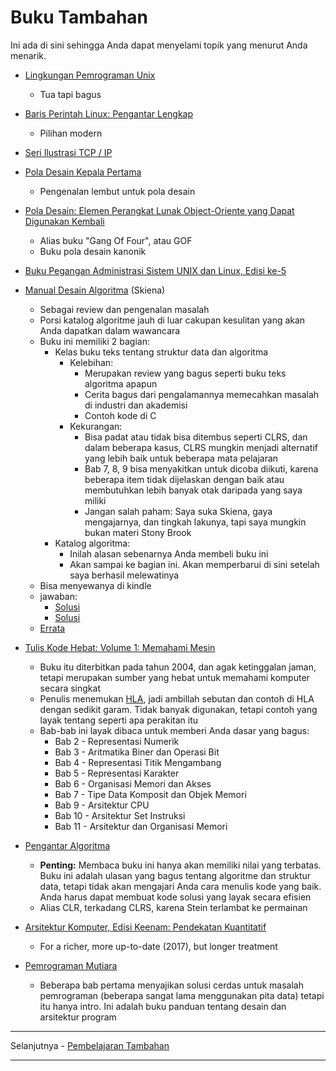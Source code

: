 # Buku Tambahan

Ini ada di sini sehingga Anda dapat menyelami topik yang menurut Anda menarik.

- [Lingkungan Pemrograman Unix](https://www.amazon.com/dp/013937681X)
  - Tua tapi bagus
- [Baris Perintah Linux: Pengantar Lengkap](https://www.amazon.com/dp/1593273894/)
  - Pilihan modern
- [Seri Ilustrasi TCP / IP](https://en.wikipedia.org/wiki/TCP/IP_Illustrated)
- [Pola Desain Kepala Pertama](https://www.amazon.com/gp/product/0596007124/)
  - Pengenalan lembut untuk pola desain
- [Pola Desain: Elemen Perangkat Lunak Object-Oriente yang Dapat Digunakan Kembali](https://www.amazon.com/Design-Patterns-Elements-Reusable-Object-Oriented/dp/0201633612)
  - Alias buku "Gang Of Four", atau GOF
  - Buku pola desain kanonik
- [Buku Pegangan Administrasi Sistem UNIX dan Linux, Edisi ke-5](https://www.amazon.com/UNIX-Linux-System-Administration-Handbook/dp/0134277554/)
- [Manual Desain Algoritma](http://www.amazon.com/Algorithm-Design-Manual-Steven-Skiena/dp/1849967202) (Skiena)
  - Sebagai review dan pengenalan masalah
  - Porsi katalog algoritme jauh di luar cakupan kesulitan yang akan Anda dapatkan dalam wawancara
  - Buku ini memiliki 2 bagian:
    - Kelas buku teks tentang struktur data dan algoritma
      - Kelebihan:
        - Merupakan review yang bagus seperti buku teks algoritma apapun
        - Cerita bagus dari pengalamannya memecahkan masalah di industri dan akademisi
        - Contoh kode di C
      - Kekurangan:
        - Bisa padat atau tidak bisa ditembus seperti CLRS, dan dalam beberapa kasus, CLRS mungkin menjadi alternatif yang lebih baik untuk beberapa mata pelajaran
        - Bab 7, 8, 9 bisa menyakitkan untuk dicoba diikuti, karena beberapa item tidak dijelaskan dengan baik atau membutuhkan lebih banyak otak daripada yang saya miliki
        - Jangan salah paham: Saya suka Skiena, gaya mengajarnya, dan tingkah lakunya, tapi saya mungkin bukan materi Stony Brook
    - Katalog algoritma:
      - Inilah alasan sebenarnya Anda membeli buku ini
      - Akan sampai ke bagian ini. Akan memperbarui di sini setelah saya berhasil melewatinya
  - Bisa menyewanya di kindle
  - jawaban:
    - [Solusi](<http://www.algorithm.cs.sunysb.edu/algowiki/index.php/The_Algorithms_Design_Manual_(Second_Edition)>)
    - [Solusi](http://blog.panictank.net/category/algorithmndesignmanualsolutions/page/2/)
  - [Errata](http://www3.cs.stonybrook.edu/~skiena/algorist/book/errata)
- [Tulis Kode Hebat: Volume 1: Memahami Mesin](https://www.amazon.com/Write-Great-Code-Understanding-Machine/dp/1593270038)
  - Buku itu diterbitkan pada tahun 2004, dan agak ketinggalan jaman, tetapi merupakan sumber yang hebat untuk memahami komputer secara singkat
  - Penulis menemukan [HLA](https://en.wikipedia.org/wiki/High_Level_Assembly), jadi ambillah sebutan dan contoh di HLA dengan sedikit garam. Tidak banyak digunakan, tetapi contoh yang layak tentang seperti apa perakitan itu
  - Bab-bab ini layak dibaca untuk memberi Anda dasar yang bagus:
    - Bab 2 - Representasi Numerik
    - Bab 3 - Aritmatika Biner dan Operasi Bit
    - Bab 4 - Representasi Titik Mengambang
    - Bab 5 - Representasi Karakter
    - Bab 6 - Organisasi Memori dan Akses
    - Bab 7 - Tipe Data Komposit dan Objek Memori
    - Bab 9 - Arsitektur CPU
    - Bab 10 - Arsitektur Set Instruksi
    - Bab 11 - Arsitektur dan Organisasi Memori
- [Pengantar Algoritma](https://www.amazon.com/Introduction-Algorithms-3rd-MIT-Press/dp/0262033844)

  - **Penting:** Membaca buku ini hanya akan memiliki nilai yang terbatas. Buku ini adalah ulasan yang bagus tentang algoritme dan struktur data, tetapi tidak akan mengajari Anda cara menulis kode yang baik. Anda harus dapat membuat kode solusi yang layak secara efisien
  - Alias CLR, terkadang CLRS, karena Stein terlambat ke permainan

- [Arsitektur Komputer, Edisi Keenam: Pendekatan Kuantitatif](https://www.amazon.com/dp/0128119055)

  - For a richer, more up-to-date (2017), but longer treatment

- [Pemrograman Mutiara](http://www.amazon.com/Programming-Pearls-2nd-Jon-Bentley/dp/0201657880)
  - Beberapa bab pertama menyajikan solusi cerdas untuk masalah pemrograman (beberapa sangat lama menggunakan pita data)
    tetapi itu hanya intro. Ini adalah buku panduan tentang desain dan arsitektur program

---

Selanjutnya - [Pembelajaran Tambahan](pembelajaran-tambahan.md)

---
